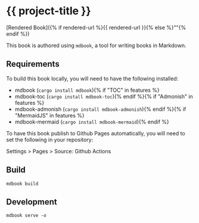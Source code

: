 # {{ project-title }}

[Rendered Book]({% if rendered-url %}{{ rendered-url }}{% else %}"<ADD URL>"{% endif %})

This book is authored using `mdbook`, a tool for writing books in Markdown.

## Requirements
To build this book locally, you will need to have the following installed:
* mdbook (`cargo install mdbook`){% if "TOC" in features %}
* mdbook-toc (`cargo install mdbook-toc`){% endif %}{% if "Admonish" in features %}
* mdbook-admonish (`cargo install mdbook-admonish`){% endif %}{% if "MermaidJS" in features %}
* mdbook-mermaid (`cargo install mdbook-mermaid`){% endif %}

To have this book publish to Github Pages automatically, you will need to set the following in your repository:

Settings > Pages > Source: Github Actions

## Build
```mdbook build```

## Development
```mdbook serve -o```